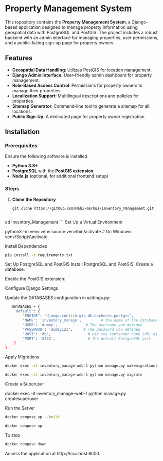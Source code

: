# Property Management System

This repository contains the **Property Management System**, a Django-based application designed to manage property information using geospatial data with PostgreSQL and PostGIS. The project includes a robust backend with an admin interface for managing properties, user permissions, and a public-facing sign-up page for property owners.

## Features

- **Geospatial Data Handling**: Utilizes PostGIS for location management.
- **Django Admin Interface**: User-friendly admin dashboard for property management.
- **Role-Based Access Control**: Permissions for property owners to manage their properties.
- **Localization Support**: Multilingual descriptions and policies for properties.
- **Sitemap Generator**: Command-line tool to generate a sitemap for all locations.
- **Public Sign-Up**: A dedicated page for property owner registration.

## Installation

### Prerequisites

Ensure the following software is installed:

- **Python 3.8+**
- **PostgreSQL** with the **PostGIS extension**
- **Node.js** (optional, for additional frontend setup)

### Steps

1. **Clone the Repository**
   ```bash
   git clone https://github.com/Mahi-markus/Inventory_Management.git
   ```
   ```bash
cd Inventory_Management
    ```
Set Up a Virtual Environment

python3 -m venv venv
source venv/bin/activate   # On Windows: venv\Scripts\activate

Install Dependencies
```bash
pip install -r requirements.txt
```
Set Up PostgreSQL and PostGIS
Install PostgreSQL and PostGIS.
Create a database:



Enable the PostGIS extension:



Configure Django Settings

Update the DATABASES configuration in settings.py:
```bash
   DATABASES = {
    'default': {
        "ENGINE": "django.contrib.gis.db.backends.postgis",
        'NAME': 'inventory_manage',         # The name of the database you created
        'USER': 'dummy',             # The username you defined
        'PASSWORD': 'dummy123',     # The password you defined
        'HOST': 'db',                 # Use the container name (db) as the hostname
        'PORT': '5432',               # The default PostgreSQL port
    }
}

```
Apply Migrations
```bash
docker exec -it inventory_manage-web-1 python manage.py makemigrations
```
```bash
docker exec -it inventory_manage-web-1 python manage.py migrate
```
Create a Superuser

docker exec -it inventory_manage-web-1 python manage.py createsuperuser

Run the Server
```bash
docker compose up --build
 ```

  ```bash
docker compose up
```
To stop 
```bash
docker compose down

```
Access the application at  http://localhost:8000.